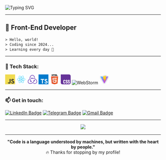 ![Typing SVG](https://readme-typing-svg.herokuapp.com?font=Fira+Code&weight=500&size=36&pause=1000&color=36BCF7&center=true&vCenter=true&multiline=true&width=435&height=60&lines=Hi,+i'm+Denys+Mahei+%F0%9F%91%8B!+Fan)

---

## 🧠 Front-End Developer

```
> Hello, world!
> Coding since 2024...
> Learning every day 💪
```

---

### 🚀 Tech Stack:

<p align="left">
  <img alt="JavaScript" title="JavaScript" width="32px" src="https://raw.githubusercontent.com/github/explore/main/topics/javascript/javascript.png" />
  <img alt="React" title="React" width="32px" src="https://raw.githubusercontent.com/github/explore/main/topics/react/react.png" />
  <img alt="Redux" title="Redux" width="32px" src="https://raw.githubusercontent.com/github/explore/main/topics/redux/redux.png" />
  <img alt="TypeScript" title="TypeScript" width="32px" src="https://raw.githubusercontent.com/github/explore/main/topics/typescript/typescript.png" />
  <img alt="HTML5" title="HTML5" width="32px" src="https://raw.githubusercontent.com/github/explore/main/topics/html/html.png" />
  <img alt="CSS3" title="CSS3" width="32px" src="https://raw.githubusercontent.com/github/explore/main/topics/css/css.png" />
  <img alt="WebStorm" title="WebStorm" width="32px" src="https://resources.jetbrains.com/storage/products/company/brand/logos/WebStorm_icon.png" />
  <img alt="Vite" title="Vite" width="32px" src="https://raw.githubusercontent.com/github/explore/main/topics/vite/vite.png" />
</p>

---

### 📫 Get in touch:

[![LinkedIn Badge](https://img.shields.io/badge/-Denys%20Mahei-0A66C2?style=flat&logo=linkedin&logoColor=white)](https://www.linkedin.com/in/denys-mahei-491477333/)
[![Telegram Badge](https://img.shields.io/badge/-denmahei-2CA5E0?style=flat&logo=telegram&logoColor=white)](https://t.me/denmahei)
[![Gmail Badge](https://img.shields.io/badge/-denmahei@gmail.com-D14836?style=flat&logo=gmail&logoColor=white)](mailto:denmahei@gmail.com)

---


<p align="center">
  <img src="https://github-readme-stats.vercel.app/api/top-langs/?username=denis-mahei&layout=compact&theme=tokyonight&hide_border=true" />
</p>

---

<p align="center">
  <b>"Code is a language understood by machines, but written with the heart by people."</b><br/>
  🔥 Thanks for stopping by my profile!
</p>